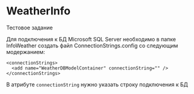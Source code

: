 # WeatherInfo
Тестовое задание

Для подключения к БД Microsoft SQL Server необходимо в папке InfoWeather создать файл ConnectionStrings.config со следующим модержанием:
```
<connectionStrings>
  <add name="WeatherDBModelContainer" connectionString="" />
</connectionStrings>
```
В атрибуте ```connectionString``` нужно указать строку подключения к БД
